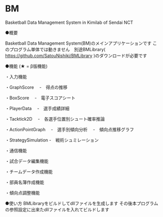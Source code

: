 # BM
Basketball Data Management System in Kimilab of Sendai NCT


●概要

Basketball Data Management System(BM)のメインアプリケーションです
このプログラム単体では動きません　別途BMLibrary( https://github.com/SatouNishiki/BMLibrary )のダウンロードが必要です

●機能
(★ = β版機能)

・入力機能

・GraphScore
　-　得点の推移

・BoxScore
　-　電子スコアシート

・PlayerData
　-　選手成績詳細

・Tacktick2D
　-　各選手位置別シュート確率推論

・ActionPointGraph
　-　選手別傾向分析
　-　傾向点推移グラフ

・StrategySimulation
  -　戦術シュミレーション

・通信機能

・試合データ編集機能

・チームデータ作成機能

・部員名簿作成機能

・傾向点調整機能

●使い方
BMLibraryをビルドしてdllファイルを生成します
その後本プログラムの参照設定に出来たdllファイルを入れてビルドします

